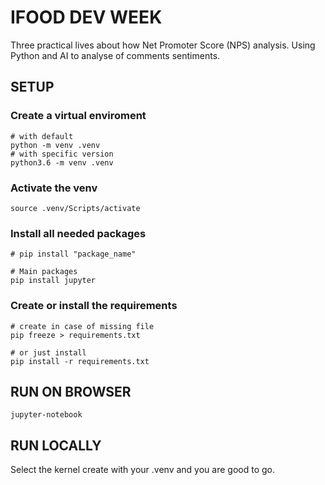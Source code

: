 # IFOOD DEV WEEK

Three practical lives about how Net Promoter Score (NPS) analysis. Using Python and AI to analyse of comments sentiments.

## SETUP

### Create a virtual enviroment

```shell
# with default
python -m venv .venv
# with specific version
python3.6 -m venv .venv
```

### Activate the venv

```shell
source .venv/Scripts/activate
```

### Install all needed packages

```shell
# pip install "package_name"

# Main packages
pip install jupyter
```

### Create or install the requirements

```shell
# create in case of missing file
pip freeze > requirements.txt

# or just install
pip install -r requirements.txt
```

## RUN ON BROWSER

```shell
jupyter-notebook
```

## RUN LOCALLY

Select the kernel create with your .venv and you are good to go.
